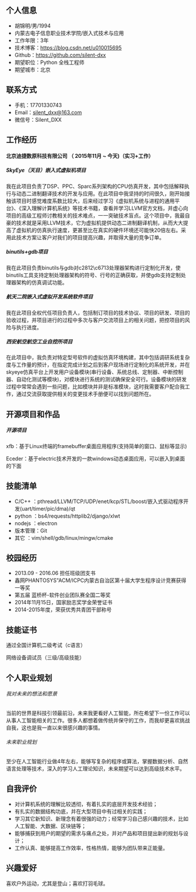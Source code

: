 ## 个人信息
- 胡锦明/男/1994
- 内蒙古电子信息职业技术学院/嵌入式技术与应用
- 工作年限：3年
- 技术博客：https://blog.csdn.net/u010015695
- Github：https://github.com/silent-dxx
- 期望职位：Python 全栈工程师
- 期望城市：北京

## 联系方式

- 手机：17701330743 
- Email：silent_dxx@163.com
- 微信号：Silent_DXX

## 工作经历

#### 北京迪捷数原科技有限公司 （ 2015年11月 ~ 今天)（实习+工作）
##### SkyEye（天目）嵌入式虚拟机项目

我在此项目负责了DSP、PPC、Sparc系列架构的CPU仿真开发，其中包括解释执行与动态二进制翻译技术的开发与应用。在此项目中我坚持的时间很久，刚开始接触该项目时感觉难度系数比较大，后来经过学习《虚拟机系统与进程的通用平台》、《深入理解计算机系统》等技术书籍，查看并学习LLVM官方文档，并虚心向项目的高级工程师讨教相关的技术难点，一一突破技术盲点。这个项目中，我最自豪的技术就是采用LLVM技术，它为虚拟机提供动态二进制翻译机制，从而大大提高了虚拟机的仿真执行速度，更甚至比在真实的硬件环境还可能快20倍左右。采用此技术方案让客户对我们的项目提高兴趣，并取得大量的竞争订单。

##### binutils+gdb项目

我在此项目负责binutils与gdb对c2812\c6713处理器架构进行定制化开发，使binutils工具支持定制处理器架构的符号、行号的正确获取，并使gdb支持定制处理器架构的仿真调试功能。

##### 航天二院嵌入式虚拟开发系统软件项目

我在此项目全权代任项目负责人，包括制订项目的技术协议、项目的研发、项目的验收过程，并项目进行的过程中多次与客户交流项目上的相关问题，把控项目的风险与执行进度。

##### 西安航空航空工业自控所项目

在此项目中，我负责对特定型号软件的虚拟仿真环境构建，其中包括调研系统复杂度与工作量的预计，在指定完成计划之后到客户现场进行定制化的系统开发，并在skyeye仿真平台上开发用户设备模块(串行设备、系统总线、定制器、中断控制器、自动化测试等模块)，对模块进行系统的测试确保安全可行。设备模块的研发过程中常常会遇到一些问题，比如模块并非是标准模块，这时我需要客户配合我工作，通过交流获取提供相关的变更技术手册便可以找到问题所在。

## 开源项目和作品

##### 开源项目

xfb：基于Linux终端的framebuffer桌面应用程序(支持简单的窗口、鼠标等显示)

Eceder：基于electric技术开发的一款windows动态桌面应用，可以嵌入到桌面的下面

## 技能清单

- C/C++     ：pthread/LLVM/TCP/UDP/enet/kcp/STL/boost/嵌入式驱动程序开发(uart/timer/pic/dma)/qt
- python   ：bs4/requests/httplib2/django/xlwt
- nodejs    ：electron
- 版本管理：Git
- 其它        ：vim/shell/gdb/linux/mingw/cmake

## 校园经历

- 2013.09 - 2016.06  担任班级团支书 
- 鑫网PHANTOSYS"ACM/ICPC内蒙古自治区第十届大学生程序设计竞赛获得一等奖
- 第五届 蓝桥杯-软件创业团队赛全国二等奖
- 2014年11月15日，国家励志奖学金荣誉证书
- 2014-2015年度，荣获优秀共青团干部称号

## 技能证书

通过全国计算机二级考试（c语言）

网络设备调试员（三级/高级技能）

## 个人职业规划

###### 我对未来的想法和愿景

当前的世界是科技引领最前沿，未来我更看好人工智能，所在希望下一份工作可以从事人工智能相关的工作。很多人都想着做传统并保守的工作，而我却更喜欢挑战自我，这也是我一直以来很感兴趣的事情。

###### 未来职业规划

至少在人工智能行业做4年左右，能够写复杂的程序或算法，掌握数据分析、自然语言处理等技术，深入的学习人工理论知识，未来期望可以达到高级技术水平。

## 自我评价

- 对计算机系统的理解比较透彻，有着扎实的底层开发技术经验；
- 有扎实的数据结构功底，并在大型项目中有过相关的实践；
- 学习其它新知识、新理念有着很强的动力；经常学习自己感兴趣的技术，比如人工智能、大数据、区块链等；
- 能够捕获到用户的期望的需求与痛点之处，并对产品和项目提出新的规划与设计；
- 工作认真、能够提高工作效率，性格热情，能够为团队带来正能量。

## 兴趣爱好

喜欢户外运动，尤其是登山；喜欢打羽毛球。
